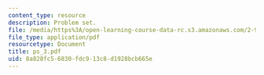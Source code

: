 ```yaml
---
content_type: resource
description: Problem set.
file: /media/https%3A/open-learning-course-data-rc.s3.amazonaws.com/2-996-sailing-yacht-design-13-734-fall-2003/8a828fc56830fdc913c8d1928bcb665e_ps_3.pdf
file_type: application/pdf
resourcetype: Document
title: ps_3.pdf
uid: 8a828fc5-6830-fdc9-13c8-d1928bcb665e
---
```

